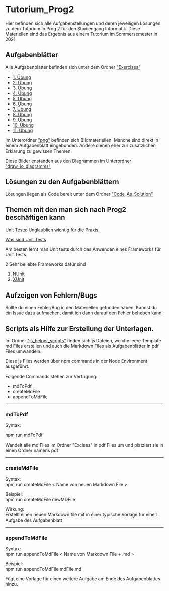 # Tutorium_Prog2

Hier befinden sich alle Aufgabenstellungen und deren jeweiligen Lösungen zu dem Tutorium in Prog 2 für den Studiengang Informatik. 
Diese Materiellen sind das Ergebnis aus einem Tutorium im Sommersemester in 2021.

## Aufgabenblätter

Alle Aufgabenblätter befinden sich unter dem Ordner ["Exercises"](./Exercises)

- [1. Übung](./Exercises/Exercise_1_Wiederholung_Prog1.md)
- [2. Übung](./Exercises/Exercise_2_ClassPractice.md)
- [3. Übung](./Exercises/Exercise_3_Operator_Overloading.md)
- [4. Übung](./Exercises/Exercise_4_Erweiterbare_Listen.md)
- [5. Übung](./Exercises/Exercise_5_Sortierung_Queue.md)
- [6. Übung](./Exercises/Exercise_6_Binary_Tree.md)
- [7. Übung](./Exercises/Exercise_7_Vererbung_Exceptions.md)
- [8. Übung](./Exercises/Exercise_8_Interfaces.md)
- [9. Übung](./Exercises/Exercise_9_Interfaces_and_Generics.md)
- [10. Übung](./Exercises/Exercise_10_Generic_Stack_and_Delegates.md)
- [11. Übung](./Exercises/Exercise_11_Events.md)

Im Unterordner ["png"](./Exercises/png) befinden sich Bildmateriellen. Manche sind direkt in einem Aufgabenblatt eingebunden.
Andere dienen eher zur zusätzlichen Erklärung zu gewissen Themen. 

Diese Bilder enstanden aus den Diagrammen im Unterordner ["draw_io_diagramms"](./Exercises/draw_io_diagramms)

## Lösungen zu den Aufgabenblättern

Lösungen liegen als Code bereit unter dem Ordner ["Code_As_Solution"](./Code_As_Solution)

## Themen mit den man sich nach Prog2 beschäftigen kann

Unit Tests: Unglaublich wichtig für die Praxis.

[Was sind Unit Tests](https://www.guru99.com/unit-testing-guide.html)

Am besten lernt man Unit tests durch das Anwenden eines Frameworks für Unit Tests.

2 Sehr beliebte Frameworks dafür sind

1. [NUnit](https://nunit.org/)
2. [XUnit](https://xunit.net/)

## Aufzeigen von Fehlern/Bugs

Sollte du einen Fehler/Bug in den Materiellen gefunden haben.
Kannst du ein Issue dazu aufmachen, damit ich dann darauf den Fehler beheben kann.

## Scripts als Hilfe zur Erstellung der Unterlagen.

Im Ordner ["js_helper_scripts"](./js_helper_scripts) finden sich js Dateien, welche
leere Template md Files erstellen und auch die Markdown Files als Aufgabenblätter in pdf Files umwandeln.

Diese js Files werden über npm commands in der Node Environment ausgeführt.

Folgende Commands stehen zur Verfügung:

- mdToPdf
- createMdFile
- appendToMdFile

---

### mdToPdf

Syntax:

npm run mdToPdf

Wandelt alle md Files im Ordner "Excises" in pdf Files um und platziert sie in einen Ordner namens pdf

---

### createMdFile

Syntax: \
npm run createMdFile \< Name von neuen Markdown File \>

Beispiel: \
npm run createMdFile newMDFile

Wirkung: \
Erstellt einen neuen Markdown file mit in einer typische Vorlage für eine 1. Aufgabe des Aufgabenblatt

---

### appendToMdFile

Syntax: \
npm run appendToMdFile \< Name von Markdown File + .md \>

Beispiel: \
npm run appendToMdFile mdFile.md

Fügt eine Vorlage für einen weitere Aufgabe am Ende des Aufgabenblattes hinzu.
